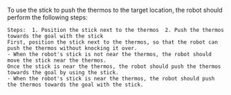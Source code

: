 To use the stick to push the thermos to the target location, the robot should perform the following steps:

    Steps:  1. Position the stick next to the thermos  2. Push the thermos towards the goal with the stick
    First, position the stick next to the thermos, so that the robot can push the thermos without knocking it over.
    - When the robot's stick is not near the thermos, the robot should move the stick near the thermos.
    Once the stick is near the thermos, the robot should push the thermos towards the goal by using the stick.
    - When the robot's stick is near the thermos, the robot should push the thermos towards the goal with the stick.